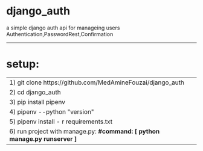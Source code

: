 # django_auth
a simple django auth api for manageing users Authentication,PasswordRest,Confirmation

------------------------------------

# setup:

<table>
<tr>
<td> 1)  git clone https://github.com/MedAmineFouzai/django_auth</td>
</tr>
<tr>
<td> 2) cd django_auth</td>
</tr>
<tr>
<td> 3) pip install pipenv</td>
</tr>
</tr>
<td> 4) pipenv --python "version"</td>
</tr>
<tr>
<td> 5) pipenv install - r requirements.txt</td>
</tr>
<tr>
  <td>
    6) run project with manage.py: <b>#command: [ python manage.py runserver ] </b>  </td>
 </tr>
</table>
